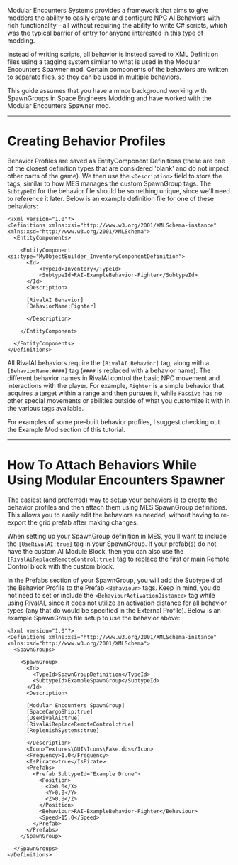 Modular Encounters Systems provides a framework that aims to give modders the ability to easily create and configure NPC AI Behaviors with rich functionality - all without requiring the ability to write C# scripts, which was the typical barrier of entry for anyone interested in this type of modding.

Instead of writing scripts, all behavior is instead saved to XML Definition files using a tagging system similar to what is used in the Modular Encounters Spawner mod. Certain components of the behaviors are written to separate files, so they can be used in multiple behaviors.

This guide assumes that you have a minor background working with SpawnGroups in Space Engineers Modding and have worked with the Modular Encounters Spawner mod.

***

# Creating Behavior Profiles

Behavior Profiles are saved as EntityComponent Definitions (these are one of the closest definition types that are considered 'blank' and do not impact other parts of the game). We then use the `<Description>` field to store the tags, similar to how MES manages the custom SpawnGroup tags. The `SubtypeId` for the behavior file should be something unique, since we'll need to reference it later. Below is an example definition file for one of these behaviors:

```
<?xml version="1.0"?>
<Definitions xmlns:xsi="http://www.w3.org/2001/XMLSchema-instance" xmlns:xsd="http://www.w3.org/2001/XMLSchema">
  <EntityComponents>

    <EntityComponent xsi:type="MyObjectBuilder_InventoryComponentDefinition">
      <Id>
          <TypeId>Inventory</TypeId>
          <SubtypeId>RAI-ExampleBehavior-Fighter</SubtypeId>
      </Id>
      <Description>

      [RivalAI Behavior]
      [BehaviorName:Fighter]

      </Description>
      
    </EntityComponent>

  </EntityComponents>
</Definitions>
```

All RivalAI behaviors require the `[RivalAI Behavior]` tag, along with a `[BehaviorName:####]` tag (`####` is replaced with a behavior name). The different behavior names in RivalAI control the basic NPC movement and interactions with the player. For example, `Fighter` is a simple behavior that acquires a target within a range and then pursues it, while `Passive` has no other special movements or abilities outside of what you customize it with in the various tags available.

For examples of some pre-built behavior profiles, I suggest checking out the Example Mod section of this tutorial.

***

# How To Attach Behaviors While Using Modular Encounters Spawner

The easiest (and preferred) way to setup your behaviors is to create the behavior profiles and then attach them using MES SpawnGroup definitions. This allows you to easily edit the behaviors as needed, without having to re-export the grid prefab after making changes.

When setting up your SpawnGroup definition in MES, you'll want to include the `[UseRivalAI:true]` tag in your SpawnGroup. If your prefab(s) do not have the custom AI Module Block, then you can also use the `[RivalAiReplaceRemoteControl:true]` tag to replace the first or main Remote Control block with the custom block. 

In the Prefabs section of your SpawnGroup, you will add the SubtypeId of the Behavior Profile to the Prefab `<Behaviour>` tags. Keep in mind, you do not need to set or include the `<BehaviourActivationDistance>` tag while using RivalAI, since it does not utilize an activation distance for all behavior types (any that do would be specified in the External Profile). Below is an example SpawnGroup file setup to use the behavior above:

```
<?xml version="1.0"?>
<Definitions xmlns:xsi="http://www.w3.org/2001/XMLSchema-instance" xmlns:xsd="http://www.w3.org/2001/XMLSchema">
  <SpawnGroups>

    <SpawnGroup>
      <Id>
        <TypeId>SpawnGroupDefinition</TypeId>
        <SubtypeId>ExampleSpawnGroup</SubtypeId>
      </Id>
      <Description>

      [Modular Encounters SpawnGroup]
      [SpaceCargoShip:true]
      [UseRivalAi:true]
      [RivalAiReplaceRemoteControl:true]
      [ReplenishSystems:true]

      </Description>
      <Icon>Textures\GUI\Icons\Fake.dds</Icon>
      <Frequency>1.0</Frequency>
      <IsPirate>true</IsPirate>
      <Prefabs>
        <Prefab SubtypeId="Example Drone">
          <Position>
            <X>0.0</X>
            <Y>0.0</Y>
            <Z>0.0</Z>
          </Position>
          <Behaviour>RAI-ExampleBehavior-Fighter</Behaviour>
          <Speed>15.0</Speed>
        </Prefab>
      </Prefabs>
    </SpawnGroup>

  </SpawnGroups>
</Definitions>
```
